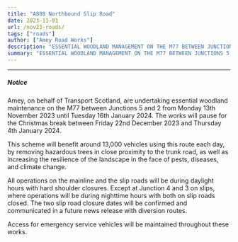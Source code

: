 ```yaml
---
title: "A898 Northbound Slip Road" 
date: 2023-11-01
url: /nov23-roads/
tags: ["roads"]
author: ["Amey Road Works"]
description: "ESSENTIAL WOODLAND MANAGEMENT ON THE M77 BETWEEN JUNCTIONS 5 AND 2 COMMENCES MONDAY 13TH NOVEMBER 2023" 
summary: "ESSENTIAL WOODLAND MANAGEMENT ON THE M77 BETWEEN JUNCTIONS 5 AND 2 COMMENCES MONDAY 13TH NOVEMBER 2023" 
---
```


---

##### Notice

Amey, on behalf of Transport Scotland, are undertaking essential woodland maintenance on the M77 between Junctions 5 and 2 from Monday 13th November 2023 until Tuesday 16th January 2024. The works will pause for the Christmas break between Friday 22nd December 2023 and Thursday 4th January 2024. 

This scheme will benefit around 13,000 vehicles using this route each day, by removing hazardous trees in close proximity to the trunk road, as well as increasing the resilience of the landscape in the face of pests, diseases, and climate change. 

All operations on the mainline and the slip roads will be during daylight hours with hard shoulder closures. Except at Junction 4 and 3 on slips, where operations will be during nighttime hours with both on slip roads closed. The two slip road closure dates will be confirmed and communicated in a future news release with diversion routes. 

Access for emergency service vehicles will be maintained throughout these works. 


